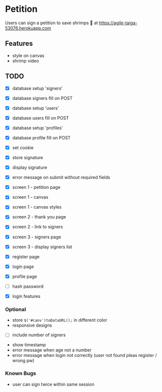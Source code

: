 # Petition
Users can sign a petition to save shrimps 🦐 at https://agile-taiga-53076.herokuapp.com

## Features
- style on canvas
- shrimp video

## TODO
- [x] database setup 'signers'
- [x] database signers fill on POST

- [x] database setup 'users'
- [x] database users fill on POST

- [x] database setup 'profiles'
- [x] database profile fill on POST

- [x] set cookie
- [x] store signature
- [x] display signature
- [x] error message on submit without required fields

- [x] screen 1 - petition page
- [x] screen 1 - canvas
- [x] screen 1 - canvas styles

- [x] screen 2 - thank you page
- [x] screen 2 - link to signers

- [x] screen 3 - signers page
- [x] screen 3 - display signers list

- [x] register page
- [x] login page
- [x] profile page

- [ ] hash password
- [x] login features

### Optional
- store ```$('#canv')toDataURL();``` in different color
- responsive designs
- [ ] include number of signers
- show timestamp
- error message when age not a number
- error message when login not correctly (user not found pleas register / wrong pw)

### Known Bugs
- user can sign twice within same session
